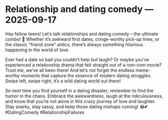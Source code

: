 # Relationship and dating comedy — 2025-09-17

Hey fellow teens! Let’s talk relationships and dating comedy – the ultimate combo! 🤣 Whether it’s awkward first dates, cringe-worthy pick-up lines, or the classic “friend zone” antics, there’s always something hilarious happening in the world of love.

Ever had a date so bad you couldn’t help but laugh? Or maybe you’ve experienced a relationship drama that felt straight out of a rom-com movie? Trust me, we’ve all been there! And let’s not forget the endless meme-worthy moments that capture the essence of modern dating struggles. Swipe left, swipe right, it’s a wild dating world out there!

So next time you find yourself in a dating disaster, remember to find the humor in the chaos. Embrace the awkwardness, laugh at the ridiculousness, and know that you’re not alone in this crazy journey of love and laughter. Stay snarky, stay sassy, and keep those dating mishaps coming! 😂💕 #DatingComedy #RelationshipFailures